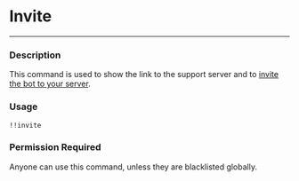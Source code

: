 # Invite
---
### Description
This command is used to show the link to the support server and to [invite the bot to your server](https://discord.com/api/oauth2/authorize?client_id=673994042450903089&scope=bot+applications.commands&permissions=347200).
### Usage
```
!!invite
```
### Permission Required
Anyone can use this command, unless they are blacklisted globally.
